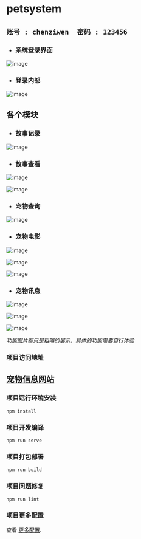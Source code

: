 # petsystem
 ## ``账号 : chenziwen  密码 : 123456``

- ### 系统登录界面

![image](https://user-images.githubusercontent.com/85820568/153986769-897cc850-a4d1-4938-b776-f70ad91e298f.png)

- ### 登录内部

![image](https://user-images.githubusercontent.com/85820568/154181623-c6173a88-2356-4506-bf14-a4ee18a4a950.png)

## 各个模块
- ### 故事记录

![image](https://user-images.githubusercontent.com/85820568/153987001-34a6253c-1027-4876-ac84-a0b4dc409ca7.png)

- ### 故事查看

![image](https://user-images.githubusercontent.com/85820568/154182222-bb7aa78d-59fa-4468-a9fe-3aaa07a5a5d6.png)

![image](https://user-images.githubusercontent.com/85820568/153987146-9e84cd93-b3e5-4c24-a94c-131a9f318a28.png)

- ### 宠物查询

![image](https://user-images.githubusercontent.com/85820568/154182040-9d8aae39-fee3-460f-a3be-57b47131843d.png)

- ### 宠物电影

![image](https://user-images.githubusercontent.com/85820568/153987341-96ab056d-b4bc-4c68-92a5-ec55ea23d672.png)

![image](https://user-images.githubusercontent.com/85820568/153987372-bfeb7942-949a-4dfa-8ec5-604d8c02a7ca.png)

![image](https://user-images.githubusercontent.com/85820568/154181752-8fbc805e-5c77-44b1-99ff-c85b1a215ebc.png)



- ### 宠物讯息

![image](https://user-images.githubusercontent.com/85820568/153987400-ab3b645e-c34a-4f7b-9d02-1e4316413324.png)

![image](https://user-images.githubusercontent.com/85820568/154181846-62f999dd-a6d7-4803-b3a8-23e4bfb212be.png)

![image](https://user-images.githubusercontent.com/85820568/154181936-68e94b78-8814-45a1-88b4-28847b1c33d9.png)


*功能图片都只是粗略的展示，具体的功能需要自行体验*

### 项目访问地址
## **[宠物信息网站](http://www.chiko.fit/)**

### 项目运行环境安装
```
npm install
```

### 项目开发编译
```
npm run serve
```

### 项目打包部署
```
npm run build
```

### 项目问题修复
```
npm run lint
```

### 项目更多配置
查看 [更多配置](https://cli.vuejs.org/config/).
